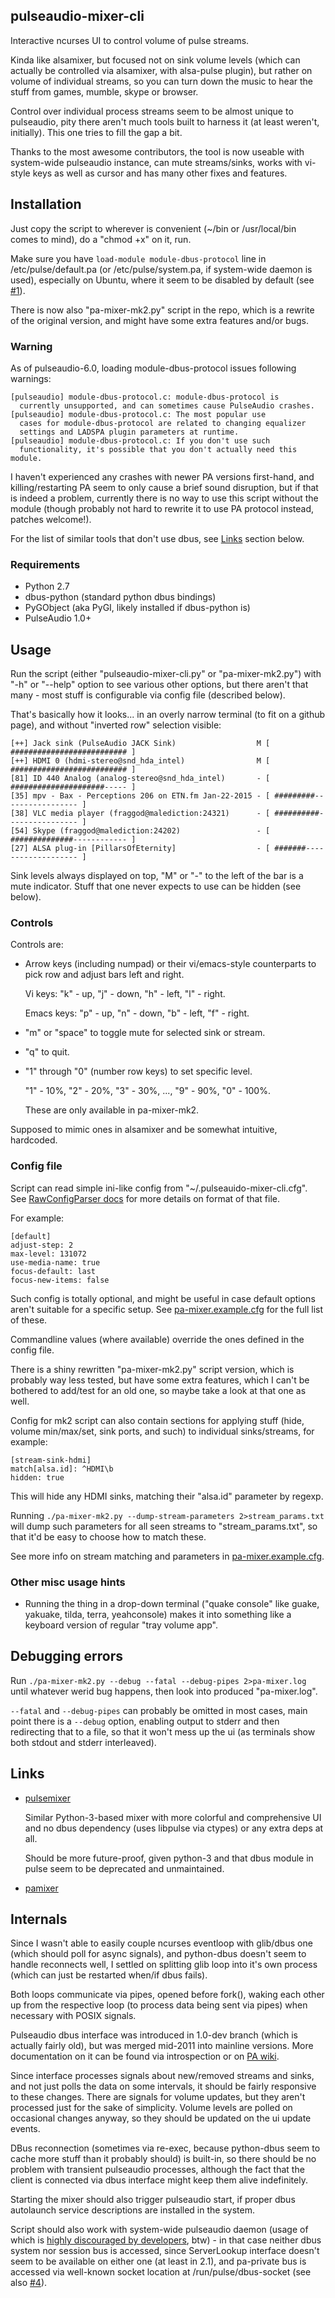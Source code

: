 pulseaudio-mixer-cli
--------------------

Interactive ncurses UI to control volume of pulse streams.

Kinda like alsamixer, but focused not on sink volume levels (which can actually
be controlled via alsamixer, with alsa-pulse plugin), but rather on volume of
individual streams, so you can turn down the music to hear the stuff from games,
mumble, skype or browser.

Control over individual process streams seem to be almost unique to pulseaudio,
pity there aren't much tools built to harness it (at least weren't, initially).
This one tries to fill the gap a bit.

Thanks to the most awesome contributors, the tool is now useable with
system-wide pulseaudio instance, can mute streams/sinks, works with vi-style
keys as well as cursor and has many other fixes and features.



Installation
--------------------

Just copy the script to wherever is convenient (~/bin or /usr/local/bin comes to
mind), do a "chmod +x" on it, run.

Make sure you have `load-module module-dbus-protocol` line in
/etc/pulse/default.pa (or /etc/pulse/system.pa, if system-wide daemon is used),
especially on Ubuntu, where it seem to be disabled by default
(see [#1](https://github.com/mk-fg/pulseaudio-mixer-cli/issues/1)).

There is now also "pa-mixer-mk2.py" script in the repo, which is a rewrite of
the original version, and might have some extra features and/or bugs.

### Warning

As of pulseaudio-6.0, loading module-dbus-protocol issues following warnings:

	[pulseaudio] module-dbus-protocol.c: module-dbus-protocol is
	  currently unsupported, and can sometimes cause PulseAudio crashes.
	[pulseaudio] module-dbus-protocol.c: The most popular use
	  cases for module-dbus-protocol are related to changing equalizer
	  settings and LADSPA plugin parameters at runtime.
	[pulseaudio] module-dbus-protocol.c: If you don't use such
	  functionality, it's possible that you don't actually need this module.

I haven't experienced any crashes with newer PA versions first-hand,
and killing/restarting PA seem to only cause a brief sound disruption, but if
that is indeed a problem, currently there is no way to use this script without
the module (though probably not hard to rewrite it to use PA protocol instead,
patches welcome!).

For the list of similar tools that don't use dbus, see [Links](#links) section
below.

### Requirements

* Python 2.7
* dbus-python (standard python dbus bindings)
* PyGObject (aka PyGI, likely installed if dbus-python is)
* PulseAudio 1.0+



Usage
--------------------

Run the script (either "pulseaudio-mixer-cli.py" or "pa-mixer-mk2.py") with "-h"
or "--help" option to see various other options, but there aren't that many -
most stuff is configurable via config file (described below).

That's basically how it looks... in an overly narrow terminal (to fit on a github
page), and without "inverted row" selection visible:

	[++] Jack sink (PulseAudio JACK Sink)                  M [ ########################## ]
	[++] HDMI 0 (hdmi-stereo@snd_hda_intel)                M [ ########################## ]
	[81] ID 440 Analog (analog-stereo@snd_hda_intel)       - [ #####################----- ]
	[35] mpv - Bax - Perceptions 206 on ETN.fm Jan-22-2015 - [ #########----------------- ]
	[38] VLC media player (fraggod@malediction:24321)      - [ ##########---------------- ]
	[54] Skype (fraggod@malediction:24202)                 - [ ##############------------ ]
	[27] ALSA plug-in [PillarsOfEternity]                  - [ #######------------------- ]

Sink levels always displayed on top, "M" or "-" to the left of the bar is a mute
indicator. Stuff that one never expects to use can be hidden (see below).

### Controls

Controls are:

* Arrow keys (including numpad) or their vi/emacs-style counterparts to pick row
  and adjust bars left and right.

  Vi keys: "k" - up, "j" - down, "h" - left, "l" - right.

  Emacs keys: "p" - up, "n" - down, "b" - left, "f" - right.

* "m" or "space" to toggle mute for selected sink or stream.

* "q" to quit.

* "1" through "0" (number row keys) to set specific level.

  "1" - 10%, "2" - 20%, "3" - 30%, ..., "9" - 90%, "0" - 100%.

  These are only available in pa-mixer-mk2.

Supposed to mimic ones in alsamixer and be somewhat intuitive, hardcoded.

### Config file

Script can read simple ini-like config from "~/.pulseauido-mixer-cli.cfg".
See [RawConfigParser docs](http://docs.python.org/2/library/configparser.html)
for more details on format of that file.

For example:

	[default]
	adjust-step: 2
	max-level: 131072
	use-media-name: true
	focus-default: last
	focus-new-items: false

Such config is totally optional, and might be useful in case default options
aren't suitable for a specific setup.
See [pa-mixer.example.cfg](pa-mixer.example.cfg) for the full list of these.

Commandline values (where available) override the ones defined in the config file.

There is a shiny rewritten "pa-mixer-mk2.py" script version, which is probably
way less tested, but have some extra features, which I can't be bothered to
add/test for an old one, so maybe take a look at that one as well.

Config for mk2 script can also contain sections for applying stuff (hide, volume
min/max/set, sink ports, and such) to individual sinks/streams, for example:

	[stream-sink-hdmi]
	match[alsa.id]: ^HDMI\b
	hidden: true

This will hide any HDMI sinks, matching their "alsa.id" parameter by regexp.

Running `./pa-mixer-mk2.py --dump-stream-parameters 2>stream_params.txt` will
dump such parameters for all seen streams to "stream_params.txt", so that it'd
be easy to choose how to match these.

See more info on stream matching and parameters in
[pa-mixer.example.cfg](pa-mixer.example.cfg).

### Other misc usage hints

* Running the thing in a drop-down terminal ("quake console" like guake,
  yakuake, tilda, terra, yeahconsole) makes it into something like a keyboard
  version of regular "tray volume app".



Debugging errors
--------------------

Run `./pa-mixer-mk2.py --debug --fatal --debug-pipes 2>pa-mixer.log` until
whatever werid bug happens, then look into produced "pa-mixer.log".

`--fatal` and `--debug-pipes` can probably be omitted in most cases, main point
there is a `--debug` option, enabling output to stderr and then redirecting that
to a file, so that it won't mess up the ui (as terminals show both stdout and
stderr interleaved).



Links
--------------------

* [pulsemixer](https://github.com/GeorgeFilipkin/pulsemixer/)

  Similar Python-3-based mixer with more colorful and comprehensive UI and no
  dbus dependency (uses libpulse via ctypes) or any extra deps at all.

  Should be more future-proof, given python-3 and that dbus module in pulse seem
  to be deprecated and unmaintained.

* [pamixer](https://github.com/valodim/pamixer)



Internals
--------------------

Since I wasn't able to easily couple ncurses eventloop with glib/dbus one (which
should poll for async signals), and python-dbus doesn't seem to handle
reconnects well, I settled on splitting glib loop into it's own process (which
can just be restarted when/if dbus fails).

Both loops communicate via pipes, opened before fork(), waking each other up
from the respective loop (to process data being sent via pipes) when necessary
with POSIX signals.

Pulseaudio dbus interface was introduced in 1.0-dev branch (which is actually
fairly old), but was merged mid-2011 into mainline versions.
More documentation on it can be found via introspection or on [PA
wiki](http://pulseaudio.org/wiki/DBusInterface).

Since interface processes signals about new/removed streams and sinks, and not
just polls the data on some intervals, it should be fairly responsive to these
changes.
There are signals for volume updates, but they aren't processed just for the
sake of simplicity. Volume levels are polled on occasional changes anyway, so
they should be updated on the ui update events.

DBus reconnection (sometimes via re-exec, because python-dbus seem to cache more
stuff than it probably should) is built-in, so there should be no problem with
transient pulseaudio processes, although the fact that the client is connected
via dbus interface might keep them alive indefinitely.

Starting the mixer should also trigger pulseaudio start, if proper dbus
autolaunch service descriptions are installed in the system.

Script should also work with system-wide pulseaudio daemon (usage of which is
[highly discouraged by developers](http://www.freedesktop.org/wiki/Software/PulseAudio/Documentation/User/WhatIsWrongWithSystemWide),
btw) - in that case neither dbus system nor session bus is accessed, since
ServerLookup interface doesn't seem to be available on either one (at least in
2.1), and pa-private bus is accessed via well-known socket location at
/run/pulse/dbus-socket (see also [#4](https://github.com/mk-fg/pulseaudio-mixer-cli/issues/4)).
